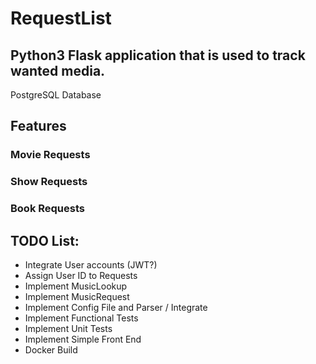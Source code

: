 # RequestList

## Python3 Flask application that is used to track wanted media.
PostgreSQL Database

## Features

### Movie Requests
### Show Requests
### Book Requests

## TODO List:
* Integrate User accounts (JWT?)
* Assign User ID to Requests
* Implement MusicLookup
* Implement MusicRequest
* Implement Config File and Parser / Integrate
* Implement Functional Tests
* Implement Unit Tests
* Implement Simple Front End
* Docker Build